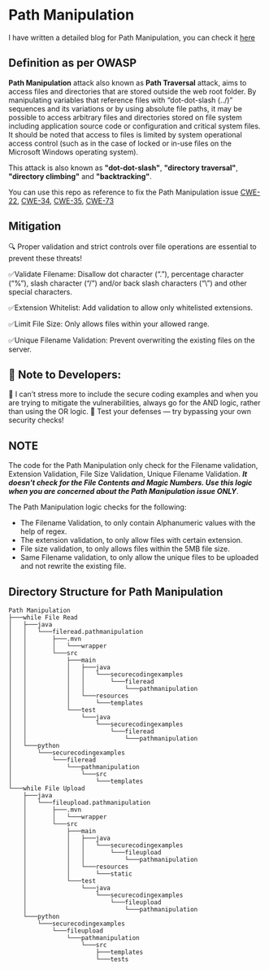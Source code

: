 # Path Manipulation 

I have written a detailed blog for Path Manipulation, you can check it [here](https://sahildari.medium.com/sast-series-part-1-a7cf18df0022)

## Definition as per OWASP
**Path Manipulation** attack also known as **Path Traversal** attack, aims to access files and directories that are stored outside the web root folder. By manipulating variables that reference files with “dot-dot-slash (../)” sequences and its variations or by using absolute file paths, it may be possible to access arbitrary files and directories stored on file system including application source code or configuration and critical system files. It should be noted that access to files is limited by system operational access control (such as in the case of locked or in-use files on the Microsoft Windows operating system).

This attack is also known as **"dot-dot-slash"**, **"directory traversal"**, **"directory climbing"** and **"backtracking"**.

You can use this repo as reference to fix the Path Manipulation issue [CWE-22](https://cwe.mitre.org/data/definitions/22.html), [CWE-34](https://cwe.mitre.org/data/definitions/34.html), [CWE-35](https://cwe.mitre.org/data/definitions/35.html), [CWE-73](https://cwe.mitre.org/data/definitions/73.html)

## Mitigation

🔍 Proper validation and strict controls over file operations are essential to prevent these threats!

✅Validate Filename: Disallow dot character (“.”), percentage character (“%”), slash character (“/”) and/or back slash characters (“\”) and other special characters.

✅Extension Whitelist: Add validation to allow only whitelisted extensions.

✅Limit File Size: Only allows files within your allowed range.

✅Unique Filename Validation: Prevent overwriting the existing files on the server.

## 🚫 Note to Developers:

🔹 I can’t stress more to include the secure coding examples and when you are trying to mitigate the vulnerabilities, always go for the AND logic, rather than using the OR logic.
🔹 Test your defenses — try bypassing your own security checks!

## NOTE 
The code for the Path Manipulation only check for the Filename validation, Extension Validation, File Size Validation, Unique Filename Validation. ***It doesn't check for the File Contents and Magic Numbers. Use this logic when you are concerned about the Path Manipulation issue ONLY***.

The Path Manipulation logic checks for the following:
- The Filename Validation, to only contain Alphanumeric values with the help of regex.
- The extension validation, to only allow files with certain extension.
- File size validation, to only allows files within the 5MB file size.
- Same Filename validation, to only allow the unique files to be uploaded and not rewrite the existing file.

## Directory Structure for Path Manipulation
```
Path Manipulation
├───while File Read
│   ├───java
│   │   └───fileread.pathmanipulation
│   │       ├───.mvn
│   │       │   └───wrapper
│   │       └───src
│   │           ├───main
│   │           │   ├───java
│   │           │   │   └───securecodingexamples
│   │           │   │       └───fileread
│   │           │   │           └───pathmanipulation
│   │           │   └───resources
│   │           │       └───templates
│   │           └───test
│   │               └───java
│   │                   └───securecodingexamples
│   │                       └───fileread
│   │                           └───pathmanipulation
│   └───python
│       └───securecodingexamples
│           └───fileread
│               └───pathmanipulation
│                   └───src
│                       └───templates
└───while File Upload
    ├───java
    │   └───fileupload.pathmanipulation
    │       ├───.mvn
    │       │   └───wrapper
    │       └───src
    │           ├───main
    │           │   ├───java
    │           │   │   └───securecodingexamples
    │           │   │       └───fileupload
    │           │   │           └───pathmanipulation
    │           │   └───resources
    │           │       └───static
    │           └───test
    │               └───java
    │                   └───securecodingexamples
    │                       └───fileupload
    │                           └───pathmanipulation
    └───python
        └───securecodingexamples
            └───fileupload
                └───pathmanipulation
                    └───src
                        ├───templates
                        └───tests
```
